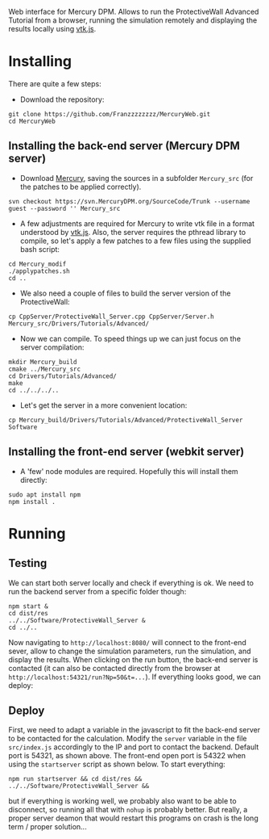 Web interface for Mercury DPM. Allows to run the ProtectiveWall Advanced Tutorial from a browser, running the simulation remotely and displaying the results locally using [vtk.js](https://kitware.github.io/vtk-js/index.html).

# Installing 

There are quite a few steps:

- Download the repository: 

```
git clone https://github.com/Franzzzzzzzz/MercuryWeb.git
cd MercuryWeb
```
## Installing the back-end server (Mercury DPM server)

- Download [Mercury](http://mercurydpm.org/downloads/Trunk), saving the sources in a subfolder `Mercury_src` (for the patches to be applied correctly).

`svn checkout https://svn.MercuryDPM.org/SourceCode/Trunk --username guest --password '' Mercury_src`

- A few adjustments are required for Mercury to write vtk file in a format understood by [vtk.js](https://kitware.github.io/vtk-js/index.html). Also, the server requires the pthread library to compile, so let's apply a few patches to a few files using the supplied bash script:

```
cd Mercury_modif
./applypatches.sh
cd ..
```

- We also need a couple of files to build the server version of the ProtectiveWall:

```
cp CppServer/ProtectiveWall_Server.cpp CppServer/Server.h Mercury_src/Drivers/Tutorials/Advanced/
```

- Now we can compile. To speed things up we can just focus on the server compilation:

```
mkdir Mercury_build
cmake ../Mercury_src 
cd Drivers/Tutorials/Advanced/
make 
cd ../../../..
```

- Let's get the server in a more convenient location:

`cp Mercury_build/Drivers/Tutorials/Advanced/ProtectiveWall_Server Software`

## Installing the front-end server (webkit server)

- A 'few' node modules are required. Hopefully this will install them directly:

```
sudo apt install npm
npm install .
```

# Running

## Testing
We can start both server locally and check if everything is ok. We need to run the backend server from a specific folder though:

```
npm start &
cd dist/res
../../Software/ProtectiveWall_Server &
cd ../..
```

Now navigating to `http://localhost:8080/` will connect to the front-end sever, allow to change the simulation parameters, run the simulation, and display the results. When clicking on the run button, the back-end server is contacted (it can also be contacted directly from the browser at `http://localhost:54321/run?Np=50&t=...`). If everything looks good, we can deploy:

## Deploy
First, we need to adapt a variable in the javascript to fit the back-end server to be contacted for the calculation. Modify the `server` variable in the file `src/index.js` accordingly to the IP and port to contact the backend. Default port is 54321, as shown above. The front-end open port is 54322 when using the `startserver` script as shown below. To start everything:

```
npm run startserver && cd dist/res && ../../Software/ProtectiveWall_Server &&
```

but if everything is working well, we probably also want to be able to disconnect, so running all that with `nohup` is probably better. But really, a proper server deamon that would restart this programs on crash is the long term / proper solution...










